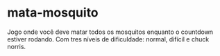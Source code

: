 # mata-mosquito
Jogo onde você deve matar todos os mosquitos enquanto o countdown estiver rodando. Com tres níveis de dificuldade: normal, difícil e chuck norris.
